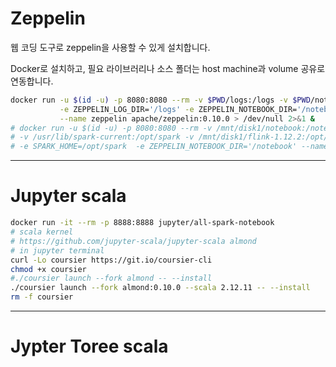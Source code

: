 # Zeppelin 
웹 코딩 도구로 zeppelin을 사용할 수 있게 설치합니다.  
  
Docker로 설치하고, 필요 라이브러리나 소스 폴더는 host machine과 volume 공유로 연동합니다.  
  
```bash
docker run -u $(id -u) -p 8080:8080 --rm -v $PWD/logs:/logs -v $PWD/notebook:/notebook \
           -e ZEPPELIN_LOG_DIR='/logs' -e ZEPPELIN_NOTEBOOK_DIR='/notebook' \
           --name zeppelin apache/zeppelin:0.10.0 > /dev/null 2>&1 & 
# docker run -u $(id -u) -p 8080:8080 --rm -v /mnt/disk1/notebook:/notebook \
# -v /usr/lib/spark-current:/opt/spark -v /mnt/disk1/flink-1.12.2:/opt/flink -e FLINK_HOME=/opt/flink  \
# -e SPARK_HOME=/opt/spark  -e ZEPPELIN_NOTEBOOK_DIR='/notebook' --name zeppelin apache/zeppelin:0.10.0
```

---  
# Jupyter scala  
```bash
docker run -it --rm -p 8888:8888 jupyter/all-spark-notebook
# scala kernel 
# https://github.com/jupyter-scala/jupyter-scala almond  
# in jupyter terminal 
curl -Lo coursier https://git.io/coursier-cli
chmod +x coursier
#./coursier launch --fork almond -- --install
./coursier launch --fork almond:0.10.0 --scala 2.12.11 -- --install
rm -f coursier
```
---  
# Jypter Toree scala 
  